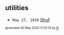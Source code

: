 ## utilities


* <code>May 27, 2020</code> [Shuf](2020-05-27T05-20-57-shuf.md)

<sup><sub>generated 30 May 2020 11:02:10 by <a href='https://github.com/senorprogrammer/til'>til</a></sub></sup>
